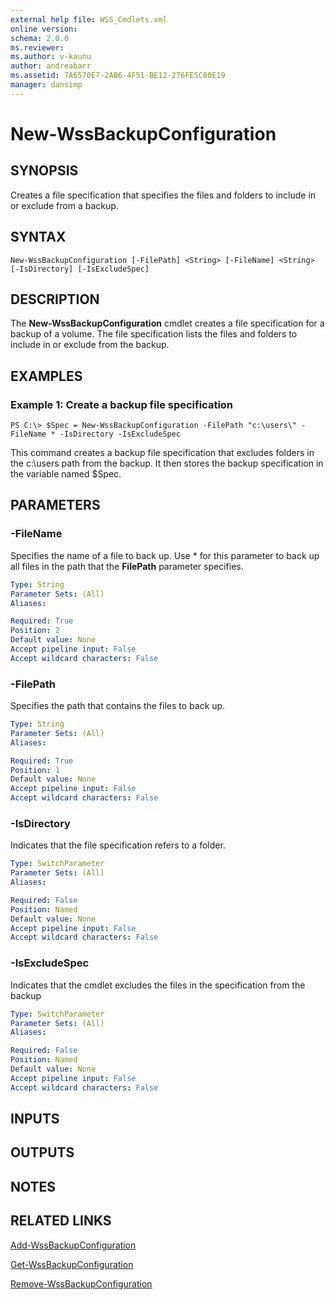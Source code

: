 ```yaml
---
external help file: WSS_Cmdlets.xml
online version: 
schema: 2.0.0
ms.reviewer:
ms.author: v-kaunu
author: andreabarr
ms.assetid: 7A6570E7-2AB6-4F51-BE12-276FE5C80E19
manager: dansimp
---
```


# New-WssBackupConfiguration

## SYNOPSIS
Creates a file specification that specifies the files and folders to include in or exclude from a backup.

## SYNTAX

```
New-WssBackupConfiguration [-FilePath] <String> [-FileName] <String> [-IsDirectory] [-IsExcludeSpec]
```

## DESCRIPTION
The **New-WssBackupConfiguration** cmdlet creates a file specification for a backup of a volume.
The file specification lists the files and folders to include in or exclude from the backup.

## EXAMPLES

### Example 1: Create a backup file specification
```
PS C:\> $Spec = New-WssBackupConfiguration -FilePath "c:\users\" -FileName * -IsDirectory -IsExcludeSpec
```

This command creates a backup file specification that excludes folders in the c:\users path from the backup.
It then stores the backup specification in the variable named $Spec.

## PARAMETERS

### -FileName
Specifies the name of a file to back up.
Use * for this parameter to back up all files in the path that the **FilePath** parameter specifies.

```yaml
Type: String
Parameter Sets: (All)
Aliases: 

Required: True
Position: 2
Default value: None
Accept pipeline input: False
Accept wildcard characters: False
```

### -FilePath
Specifies the path that contains the files to back up.

```yaml
Type: String
Parameter Sets: (All)
Aliases: 

Required: True
Position: 1
Default value: None
Accept pipeline input: False
Accept wildcard characters: False
```

### -IsDirectory
Indicates that the file specification refers to a folder.

```yaml
Type: SwitchParameter
Parameter Sets: (All)
Aliases: 

Required: False
Position: Named
Default value: None
Accept pipeline input: False
Accept wildcard characters: False
```

### -IsExcludeSpec
Indicates that the cmdlet excludes the files in the specification from the backup

```yaml
Type: SwitchParameter
Parameter Sets: (All)
Aliases: 

Required: False
Position: Named
Default value: None
Accept pipeline input: False
Accept wildcard characters: False
```

## INPUTS

## OUTPUTS

## NOTES

## RELATED LINKS

[Add-WssBackupConfiguration](./Add-WssBackupConfiguration.md)

[Get-WssBackupConfiguration](./Get-WssBackupConfiguration.md)

[Remove-WssBackupConfiguration](./Remove-WssBackupConfiguration.md)


